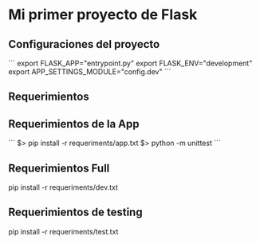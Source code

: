 # Mi primer proyecto de Flask

## Configuraciones del proyecto

´´´
   export FLASK_APP="entrypoint.py"
   export FLASK_ENV="development"
   export APP_SETTINGS_MODULE="config.dev"
´´´ 


## Requerimientos

## Requerimientos de la App
    
´´´
$> pip install -r requeriments/app.txt
$> python -m unittest
´´´

## Requerimientos Full

pip install -r requeriments/dev.txt

## Requerimientos de testing

pip install -r requeriments/test.txt
